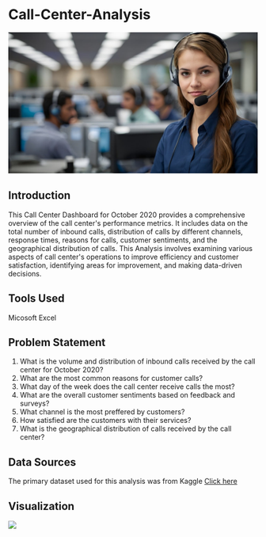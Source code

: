 # Call-Center-Analysis

![](call-center-8643476_1280.jpg)

## Introduction

This Call Center Dashboard for October 2020 provides a comprehensive overview of the call center's performance metrics. It includes data on the total number of inbound calls, distribution of calls by different channels, response times, reasons for calls, customer sentiments, and the geographical distribution of calls. This Analysis involves examining various aspects of call center's operations to improve efficiency and customer satisfaction, identifying areas for improvement, and making data-driven decisions.

## Tools Used

Micosoft Excel

## Problem Statement

1. What is the volume and distribution of inbound calls received by the call center for October 2020?
2. What are the most common reasons for customer calls?
3. What day of the week does the call center receive calls the most?
4. What are the overall customer sentiments based on feedback and surveys?
5. What channel is the most preffered by customers?
6. How satisfied are the customers with their services?
7. What is the geographical distribution of calls received by the call center?

## Data Sources

The primary dataset used for this analysis was from Kaggle [Click here](https://www.kaggle.com/datasets/satvicoder/call-center-data)

## Visualization

![](Call_Center_Excel_Dashboard.png)
